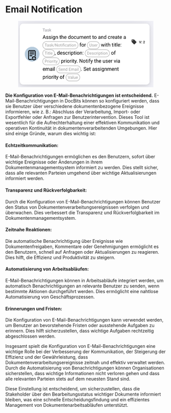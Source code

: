 # Email Notification

<figure><img src="../../../.gitbook/assets/image (13).png" alt=""><figcaption></figcaption></figure>

**Die Konfiguration von E-Mail-Benachrichtigungen ist entscheidend.** E-Mail-Benachrichtigungen in DocBits können so konfiguriert werden, dass sie Benutzer über verschiedene dokumentenbezogene Ereignisse informieren, wie z. B.: Abschluss der Verarbeitung, Import- oder Exportfehler oder Anfragen zur Benutzerintervention. Dieses Tool ist wesentlich für die Aufrechterhaltung einer effektiven Kommunikation und operativen Kontinuität in dokumentenverarbeitenden Umgebungen. Hier sind einige Gründe, warum dies wichtig ist:

#### Echtzeitkommunikation:

E-Mail-Benachrichtigungen ermöglichen es den Benutzern, sofort über wichtige Ereignisse oder Änderungen in ihrem Dokumentenmanagementsystem informiert zu werden. Dies stellt sicher, dass alle relevanten Parteien umgehend über wichtige Aktualisierungen informiert werden.

#### Transparenz und Rückverfolgbarkeit:

Durch die Konfiguration von E-Mail-Benachrichtigungen können Benutzer den Status von Dokumentenverarbeitungsereignissen verfolgen und überwachen. Dies verbessert die Transparenz und Rückverfolgbarkeit im Dokumentenmanagementsystem.

#### Zeitnahe Reaktionen:

Die automatische Benachrichtigung über Ereignisse wie Dokumentenfreigaben, Kommentare oder Genehmigungen ermöglicht es den Benutzern, schnell auf Anfragen oder Aktualisierungen zu reagieren. Dies hilft, die Effizienz und Produktivität zu steigern.

#### Automatisierung von Arbeitsabläufen:

E-Mail-Benachrichtigungen können in Arbeitsabläufe integriert werden, um automatisch Benachrichtigungen an relevante Benutzer zu senden, wenn bestimmte Aktionen durchgeführt werden. Dies ermöglicht eine nahtlose Automatisierung von Geschäftsprozessen.

#### Erinnerungen und Fristen:

Die Konfiguration von E-Mail-Benachrichtigungen kann verwendet werden, um Benutzer an bevorstehende Fristen oder ausstehende Aufgaben zu erinnern. Dies hilft sicherzustellen, dass wichtige Aufgaben rechtzeitig abgeschlossen werden.

Insgesamt spielt die Konfiguration von E-Mail-Benachrichtigungen eine wichtige Rolle bei der Verbesserung der Kommunikation, der Steigerung der Effizienz und der Gewährleistung, dass Dokumentenverarbeitungsereignisse zeitnah und effektiv verwaltet werden. Durch die Automatisierung von Benachrichtigungen können Organisationen sicherstellen, dass wichtige Informationen nicht verloren gehen und dass alle relevanten Parteien stets auf dem neuesten Stand sind.

Diese Einstellung ist entscheidend, um sicherzustellen, dass die Stakeholder über den Bearbeitungsstatus wichtiger Dokumente informiert bleiben, was eine schnelle Entscheidungsfindung und ein effizientes Management von Dokumentenarbeitsabläufen unterstützt.
